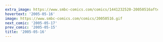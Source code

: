 ```yaml
---
extra_image: https://www.smbc-comics.com/comics/1441232520-20050516after.png
hovertext: '2005-05-16'
image: https://www.smbc-comics.com/comics/20050516.gif
next_comic: '2005-05-17'
prev_comic: '2005-05-15'
title: '2005-05-16'
---
```


